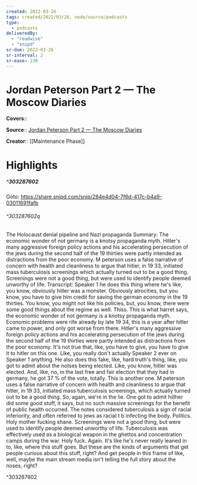 ```yaml
---
created: 2022-03-26
tags: created/2022/03/26, node/source/podcasts
type: 
  - podcasts
deliveredBy: 
  - "readwise"
  - "snipd"
sr-due: 2022-03-26
sr-interval: 2
sr-ease: 230
---
```

# Jordan Peterson Part 2 —  The Moscow Diaries

**Covers**:: 

**Source**:: [Jordan Peterson Part 2 —  The Moscow Diaries](https://share.snipd.com/episode/ad54737f-17a1-4c80-9d89-79965adf7a90)

**Creator**:: [[Maintenance Phase]]

# Highlights
##### ^303287602


Goto: https://share.snipd.com/snip/284e4d04-7f6d-417c-b4a9-03011691fafb  

###### ^303287602q

The Holocaust denial pipeline and Nazi propaganda
Summary:
The economic wonder of not germany is a knotsy propaganda myth. Hitler's many aggressive foreign policy actions and his accelerating persecution of the jews during the second half of the 19 thirties were partly intended as distractions from the poor economy. M peterson uses a false narrative of concern with health and cleanliness to argue that hitler, in 19 33, initiated mass tuberculosis screenings which actually turned out to be a good thing. Screenings were not a good thing, but were used to identify people deemed unworthy of life.
Transcript:
Speaker 1
he does this thing where he's like, you know, obviously hitler was a monster. Obviously atrocities, but you know, you have to give him credit for saving the german economy in the 19 thirties. You know, you might not like his policies, but, you know, there were some good things about the regime as well. Thiss. This is what harret says, the economic wonder of not germany is a knotsy propaganda myth. Economic problems were rife already by late 19 34, this is a year after hitler came to power, and only got worse from there. Hitler's many aggressive foreign policy actions and his accelerating persecution of the jews during the second half of the 19 thirties were partly intended as distractions from the poor economy. It's not true that, like, you have to give, you have to give it to hitler on this one. Like, you really don't actually
Speaker 2
ever on
Speaker 1
anything. He also does this fake, like, hard truth's thing, like, you got to admit about the notses being elected. Like, you know, hitler was elected. And, like, no, in the last free and fair election that they had in germany, he got 37 % of the vote, totally. This is another one. M peterson uses a false narrative of concern with health and cleanliness to argue that hitler, in 19 33, initiated mass tuberculosis screenings, which actually turned out to be a good thing. So, again, we're in the lie. One got to admit hillher did some good stuff, it says, but no such massive screenings for the benefit of public health occurred. The notes considered tuberculosis a sign of racial inferiority, and often referred to jews as racial t b infecting the body. Politics. Holy mother fucking shane. Screenings were not a good thing, but were used to identify people deemed unworthy of life. Tuberculosis was effectively used as a biological weapon in the ghettos and concentration camps during the war. Holy fuck. Again. It's like he's never really leaned in to, like, where this stuff goes. But these are the kinds of arguments that get people curious about this stuff, right? And get people in this frame of like, well, maybe the main stream media isn't telling the full story about the noses, right? 

^303287602

